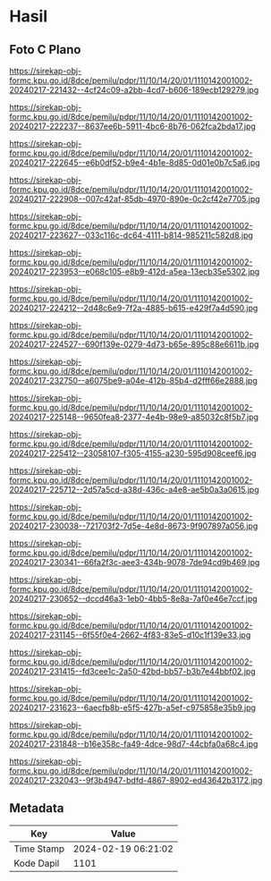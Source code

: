 # Hasil

## Foto C Plano

https://sirekap-obj-formc.kpu.go.id/8dce/pemilu/pdpr/11/10/14/20/01/1110142001002-20240217-221432--4cf24c09-a2bb-4cd7-b606-189ecb129279.jpg

https://sirekap-obj-formc.kpu.go.id/8dce/pemilu/pdpr/11/10/14/20/01/1110142001002-20240217-222237--8637ee6b-5911-4bc6-8b76-062fca2bda17.jpg

https://sirekap-obj-formc.kpu.go.id/8dce/pemilu/pdpr/11/10/14/20/01/1110142001002-20240217-222645--e6b0df52-b9e4-4b1e-8d85-0d01e0b7c5a6.jpg

https://sirekap-obj-formc.kpu.go.id/8dce/pemilu/pdpr/11/10/14/20/01/1110142001002-20240217-222908--007c42af-85db-4970-890e-0c2cf42e7705.jpg

https://sirekap-obj-formc.kpu.go.id/8dce/pemilu/pdpr/11/10/14/20/01/1110142001002-20240217-223627--033c116c-dc64-4111-b814-985211c582d8.jpg

https://sirekap-obj-formc.kpu.go.id/8dce/pemilu/pdpr/11/10/14/20/01/1110142001002-20240217-223953--e068c105-e8b9-412d-a5ea-13ecb35e5302.jpg

https://sirekap-obj-formc.kpu.go.id/8dce/pemilu/pdpr/11/10/14/20/01/1110142001002-20240217-224212--2d48c6e9-7f2a-4885-b615-e429f7a4d590.jpg

https://sirekap-obj-formc.kpu.go.id/8dce/pemilu/pdpr/11/10/14/20/01/1110142001002-20240217-224527--690f139e-0279-4d73-b65e-895c88e6611b.jpg

https://sirekap-obj-formc.kpu.go.id/8dce/pemilu/pdpr/11/10/14/20/01/1110142001002-20240217-232750--a6075be9-a04e-412b-85b4-d2fff66e2888.jpg

https://sirekap-obj-formc.kpu.go.id/8dce/pemilu/pdpr/11/10/14/20/01/1110142001002-20240217-225148--9650fea8-2377-4e4b-98e9-a85032c8f5b7.jpg

https://sirekap-obj-formc.kpu.go.id/8dce/pemilu/pdpr/11/10/14/20/01/1110142001002-20240217-225412--23058107-f305-4155-a230-595d908ceef6.jpg

https://sirekap-obj-formc.kpu.go.id/8dce/pemilu/pdpr/11/10/14/20/01/1110142001002-20240217-225712--2d57a5cd-a38d-436c-a4e8-ae5b0a3a0615.jpg

https://sirekap-obj-formc.kpu.go.id/8dce/pemilu/pdpr/11/10/14/20/01/1110142001002-20240217-230038--721703f2-7d5e-4e8d-8673-9f907897a056.jpg

https://sirekap-obj-formc.kpu.go.id/8dce/pemilu/pdpr/11/10/14/20/01/1110142001002-20240217-230341--66fa2f3c-aee3-434b-9078-7de94cd9b469.jpg

https://sirekap-obj-formc.kpu.go.id/8dce/pemilu/pdpr/11/10/14/20/01/1110142001002-20240217-230652--dccd46a3-1eb0-4bb5-8e8a-7af0e46e7ccf.jpg

https://sirekap-obj-formc.kpu.go.id/8dce/pemilu/pdpr/11/10/14/20/01/1110142001002-20240217-231145--6f55f0e4-2662-4f83-83e5-d10c1f139e33.jpg

https://sirekap-obj-formc.kpu.go.id/8dce/pemilu/pdpr/11/10/14/20/01/1110142001002-20240217-231415--fd3cee1c-2a50-42bd-bb57-b3b7e44bbf02.jpg

https://sirekap-obj-formc.kpu.go.id/8dce/pemilu/pdpr/11/10/14/20/01/1110142001002-20240217-231623--6aecfb8b-e5f5-427b-a5ef-c975858e35b9.jpg

https://sirekap-obj-formc.kpu.go.id/8dce/pemilu/pdpr/11/10/14/20/01/1110142001002-20240217-231848--b16e358c-fa49-4dce-98d7-44cbfa0a68c4.jpg

https://sirekap-obj-formc.kpu.go.id/8dce/pemilu/pdpr/11/10/14/20/01/1110142001002-20240217-232043--9f3b4947-bdfd-4867-8902-ed43642b3172.jpg


## Metadata

| Key        | Value               |
| ---------- | ------------------- |
| Time Stamp | 2024-02-19 06:21:02 |
| Kode Dapil | 1101                |



